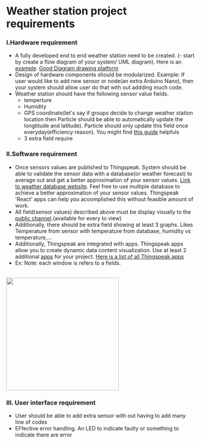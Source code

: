 # Weather station project requirements


### I.Hardware requirement
- A fully developed end to end weather station need to be created. (- start by create a flow diagram of your system/ UML diagram). Here is an [example](https://user-images.githubusercontent.com/35666615/51284584-9f0f5a00-19b1-11e9-9326-608e5ffdcf01.jpg). [Good Diagram drawing platform](https://www.lucidchart.com)
- Design of hardware components should be modularized. Example: If user would like to add new sensor or node(an extra Arduino Nano), then your system should allow user do that with out addding much code.
- Weather station should have the following sensor value fields.
	- temperture
	- Humidity
	- GPS coordinate(let's say if groups decide to change weather station location then Particle should be able to automatically update the longtitude and latitude). Particle should only update this field once everyday(efficiency reason). You might find [this guide](https://docs.particle.io/tutorials/integrations/google-maps/) helpfuls
	- 3 extra field require

### II.Software requirement
- Once sensors values are published to Thingspeak. System should be able to validate the sensor data with a database(or weather forecast) to average out and get a better approximation of your sensor values. [Link to weather database website](https://openweathermap.org/). Feel free to use multiple database to achieve a better approximation of your sensor values. Thingspeak 'React' apps can help you acoomplished this without feasible amount of work. 
- All field(sensor values) described above must be display visually to the [public channel](https://user-images.githubusercontent.com/35666615/51804309-cfae8980-2224-11e9-94b8-f4d9c69210ff.PNG).(available for every to view)
- Additionally, there should be extra field showing at least 3 graphs. Likes Temperature from sensor with temperature from database, humidity vs temperature,...
- Additionally, Thingspeak are integrated with apps. Thingspeak apps allow you to create dynamic data content visualization. Use at least 2 additional [apps](https://user-images.githubusercontent.com/35666615/51804549-f1f5d680-2227-11e9-8731-fc8246b30119.PNG) for your project. [Here is a list of all Thingspeak apps](https://thingspeak.com/apps)
- Ex: Note: each window is refers to a fields.

<br><img width="300" height="300" src="https://user-images.githubusercontent.com/35666615/51804501-59f7ed00-2227-11e9-9485-a0f6ccf00d33.PNG"><br>




### III. User interface requirement
- User should be able to add extra sensor with out having to add many line of codes
- EFfective error handling. An LED to indicate faulty or something to indicate there are error
